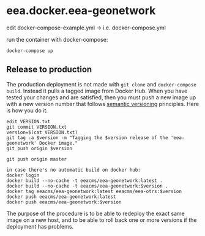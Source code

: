 # eea.docker.eea-geonetwork

edit docker-compose-example.yml -> i.e. docker-compose.yml

run the container with docker-compose:

    docker-compose up

## Release to production

The production deployment is not made with `git clone` and `docker-compose build`.
Instead it pulls a tagged image from Docker Hub.  When you have tested your changes
and are satisfied, then you must push a new image up with a new version number that
follows [semantic versioning](http://semver.org/) principles.  Here is how you do it:

    edit VERSION.txt
    git commit VERSION.txt
    version=$(cat VERSION.txt)
    git tag -a $version -m "Tagging the $version release of the 'eea-geonetwork' Docker image."
    git push origin $version

    git push origin master
    
    in case there's no automatic build on docker hub:
    docker login
    docker build --no-cache -t eeacms/eea-geonetwork:latest .
    docker build --no-cache -t eeacms/eea-geonetwork:$version .
    docker tag eeacms/eea-geonetwork:latest eeacms/eea-otrs:$version
    docker push eeacms/eea-geonetwork:latest
    docker push eeacms/eea-geonetwork:$version

The purpose of the procedure is to be able to redeploy the exact same image on a
new host, and to be able to roll back one or more versions if the deployment has problems.

